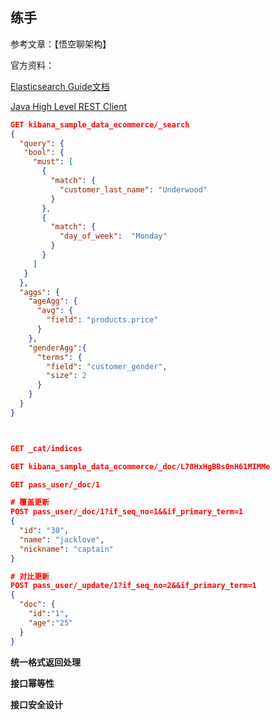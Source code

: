 ## 练手

参考文章：【悟空聊架构】

官方资料：

[Elasticsearch Guide文档](https://www.elastic.co/guide/en/elasticsearch/reference/current/index.html)

[Java High Level REST Client](https://www.elastic.co/guide/en/elasticsearch/client/java-rest/current/java-rest-high.html#java-rest-high)

```json
GET kibana_sample_data_ecommerce/_search
{
  "query": {
   "bool": {
     "must": [
       {
         "match": {
           "customer_last_name": "Underwood"
         }
       },
       {
         "match": {
           "day_of_week":  "Monday"
         }
       }
     ]
   }
  },
  "aggs": {
    "ageAgg": {
      "avg": {
        "field": "products.price"
      }
    },
    "genderAgg":{
      "terms": {
        "field": "customer_gender",
        "size": 2
      }
    }
  }
}



GET _cat/indices

GET kibana_sample_data_ecommerce/_doc/L78HxHgBBs0nH61MIMMe

GET pass_user/_doc/1

# 覆盖更新
POST pass_user/_doc/1?if_seq_no=1&&if_primary_term=1
{
  "id": "30",
  "name": "jacklove",
  "nickname": "captain"
}

# 对比更新
POST pass_user/_update/1?if_seq_no=2&&if_primary_term=1
{
  "doc": {
    "id":"1",
    "age":"25"
  }
}

```

**统一格式返回处理**

**接口幂等性**

**接口安全设计**



